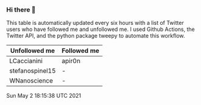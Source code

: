 ### Hi there 👋

This table is automatically updated every six hours with a list of Twitter users who have followed me and unfollowed me. I used Github Actions, the Twitter API, and the python package tweepy to automate this workflow.

| Unfollowed me |  Followed me |
| --- | --- |
|LCaccianini|apir0n|
|stefanospinel15|-|
|WNanoscience|-|
Sun May  2 18:15:38 UTC 2021
